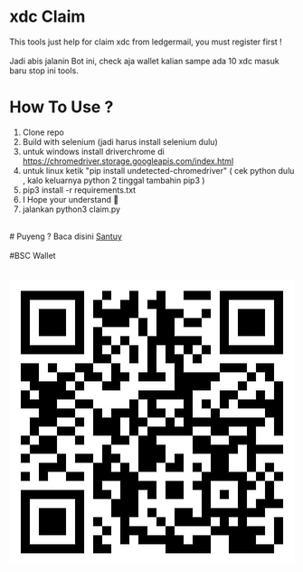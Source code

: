 # xdc Claim

 This tools just help for claim xdc from ledgermail, you must register first !</br>
 </br>
 Jadi abis jalanin Bot ini, check aja wallet kalian sampe ada 10 xdc masuk baru stop ini tools.
 
# How To Use ?</br>
 1. Clone repo</br>
 2. Build with selenium (jadi harus install selenium dulu)</br>
 3. untuk windows install driverchrome di https://chromedriver.storage.googleapis.com/index.html</br>
 4. untuk linux ketik "pip install undetected-chromedriver" ( cek python dulu , kalo keluarnya python 2 tinggal tambahin pip3 )</br>
 5. pip3 install -r requirements.txt
 6. I Hope your understand 🙉</br>
 7. jalankan python3 claim.py</br>
</br>
# Puyeng ? Baca disini <a href="https://www.sans.eu.org/2021/01/review-cara-kerja-bot-shopee-sans.html" target="_blank">Santuy</a></br>
</br>
#BSC Wallet</br>
</br>
</br>
<img src="photo6159025262319218372.jpg"/>
